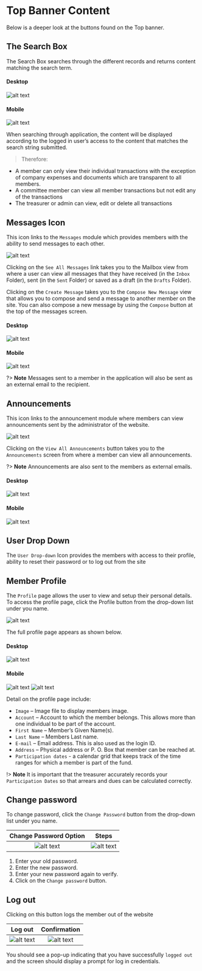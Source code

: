 # Top Banner Content
Below is a deeper look at the buttons found on the Top banner.

## The Search Box
The Search Box searches through the different records and returns content matching the search term.
<!-- tabs:start -->
#### **Desktop**
![alt text](images/3.1_Search.png "search page")

#### **Mobile**
![alt text](images/3.1_Search_Mobile.png "search page")
<!-- tabs:end -->
When searching through application, the content will be displayed according to the logged in user’s access to the content that matches the search string submitted.

>Therefore:
-	A member can only view their individual transactions with the exception of company expenses and documents which are transparent to all members.
-	A committee member can view all member transactions but not edit any of the transactions
-	The treasurer or admin can view, edit or delete all transactions

## Messages Icon
This icon links to the `Messages` module which provides members with the ability to send messages to each other.

<div style="width:500px;">

![alt text](images/3.1_Message.png "messages icon")
</div>

Clicking on the `See All Messages` link takes you to the Mailbox view from where a user can view all messages that they have received (in the `Inbox` Folder), sent (in the `Sent` Folder) or saved as a draft (in the `Drafts` Folder).

Clicking on the `Create Message` takes you to the `Compose New Message` view that allows you to compose and send a message to another member on the site. You can also compose a new message by using the `Compose` button at the top of the messages screen.

<!-- tabs:start -->
#### **Desktop**
![alt text](images/3.1.1_Message_Inbox.png "messages inbox")

#### **Mobile**
![alt text](images/3.1.1_Message_Inbox_Mobile.png "messages inbox")
<!-- tabs:end -->

?> **Note**
Messages sent to a member in the application will also be sent as an external email to the recipient.

##	Announcements
This icon links to the announcement module where members can view announcements sent by the administrator of the website.

![alt text](images/3.2_Announcement.png "announcements icon")

Clicking on the `View All Announcements` button takes you to the `Announcements` screen from where a member can view all announcements.

?> **Note** Announcements are also sent to the members as external emails.

<!-- tabs:start -->
#### **Desktop**
![alt text](images/3.2.1_Annoucement_inbox.png "announcements inbox")

#### **Mobile**
![alt text](images/3.2.1_Annoucement_inbox_Mobile.png "announcements icon")
<!-- tabs:end -->

## User Drop Down
The `User Drop-down` Icon provides the members with access to their profile, ability to reset their password or to log out from the site

## Member Profile
The `Profile` page allows the user to view and setup their personal details. To access the profile page, click the Profile button from the drop-down list under you name.

![alt text](images/3.4_Member_Account_Profile.png "Account profile button")

The full profile page appears as shown below.
<!-- tabs:start -->
#### **Desktop**
![alt text](images/3.5_Profile_Detail.png "Account profile detail page")

#### **Mobile**
![alt text](images/3.5_Profile_Detail_Mobile_1.png "Account profile")
![alt text](images/3.5_Profile_Detail_Mobile_2.png "Account profile")

<!-- tabs:end -->
Detail on the profile page include:
- `Image` – Image file to display members image.
-	`Account` – Account to which the member belongs. This allows more than one individual to be part of the account.
-	`First Name` – Member’s Given Name(s).
-	`Last Name` – Members Last name.
-	`E-mail` – Email address. This is also used as the login ID.
-	`Address` – Physical address or P. O. Box that member can be reached at.
-	`Participation dates` -  a calendar grid that keeps track of the time ranges for which a member is part of the fund.

!> **Note** It is important that the treasurer accurately records your `Participation Dates` so that arrears and dues can be calculated correctly.

## Change password
To change password, click the `Change Password` button from the drop-down list under you name.

|  Change Password Option             | Steps |
  :-------------------------:|:-------------------------:
![alt text](images/3.4.2_Change_Password.png "change password option")|![alt text](images/3.4.3_Change_Password_dialog.png "change password dialog")

  1. Enter your old password.
  1. Enter the new password.
  1. Enter your new password again to verify.
  1. Click on the `Change password` button.


## Log out
Clicking on this button logs the member out of the website

|  Log out             | Confirmation |
  :-------------------------:|:-------------------------:
![alt text](images/3.7.1_Log_Out.png "log out option")|![alt text](images/3.7_Logged_Out.png "logged out pop up")

You should see a pop-up indicating that you have successfully `logged out` and the screen should display a prompt for log in credentials.
